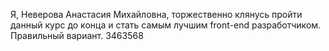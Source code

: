 Я, Неверова Анастасия Михайловна, торжественно клянусь пройти данный курс до конца и стать самым лучшим front-end разработчиком. 
Правильный вариант.
3463568


